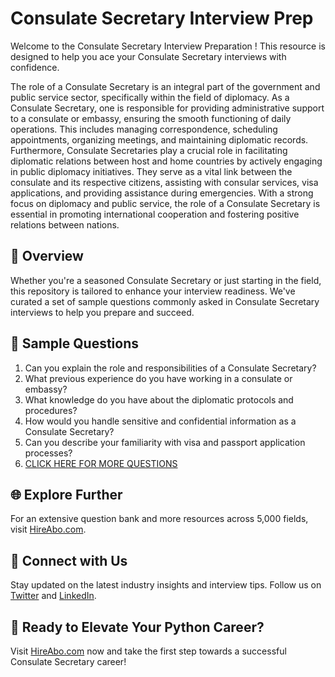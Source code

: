 # Consulate Secretary Interview Prep

Welcome to the Consulate Secretary Interview Preparation ! This resource is designed to help you ace your Consulate Secretary interviews with confidence.

The role of a Consulate Secretary is an integral part of the government and public service sector, specifically within the field of diplomacy. As a Consulate Secretary, one is responsible for providing administrative support to a consulate or embassy, ensuring the smooth functioning of daily operations. This includes managing correspondence, scheduling appointments, organizing meetings, and maintaining diplomatic records. Furthermore, Consulate Secretaries play a crucial role in facilitating diplomatic relations between host and home countries by actively engaging in public diplomacy initiatives. They serve as a vital link between the consulate and its respective citizens, assisting with consular services, visa applications, and providing assistance during emergencies. With a strong focus on diplomacy and public service, the role of a Consulate Secretary is essential in promoting international cooperation and fostering positive relations between nations.

## 🚀 Overview

Whether you're a seasoned Consulate Secretary or just starting in the field, this repository is tailored to enhance your interview readiness. We've curated a set of sample questions commonly asked in Consulate Secretary interviews to help you prepare and succeed.

## 📝 Sample Questions

1. Can you explain the role and responsibilities of a Consulate Secretary?
2. What previous experience do you have working in a consulate or embassy?
3. What knowledge do you have about the diplomatic protocols and procedures?
4. How would you handle sensitive and confidential information as a Consulate Secretary?
5. Can you describe your familiarity with visa and passport application processes?
6. [CLICK HERE FOR MORE QUESTIONS](https://hireabo.com/job/17_1_12/Consulate%20Secretary)

## 🌐 Explore Further

For an extensive question bank and more resources across 5,000 fields, visit [HireAbo.com](https://www.hireabo.com).

## 📱 Connect with Us

Stay updated on the latest industry insights and interview tips. Follow us on [Twitter](https://twitter.com/hireabo) and [LinkedIn](https://www.linkedin.com/in/hire-abo-3609972a8/).

## 🚀 Ready to Elevate Your Python Career?

Visit [HireAbo.com](https://www.hireabo.com) now and take the first step towards a successful Consulate Secretary career!